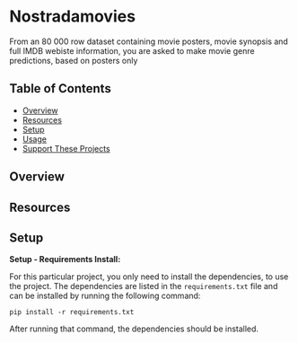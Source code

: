 # Nostradamovies

From an 80 000 row dataset containing movie posters, movie synopsis and full IMDB webiste information, you are asked to make movie genre predictions, based on posters only



## Table of Contents

- [Overview](#overview)
- [Resources](#resources)
- [Setup](#setup)
- [Usage](#usage)
- [Support These Projects](#support-these-projects)

## Overview


## Resources

## Setup

**Setup - Requirements Install:**

For this particular project, you only need to install the dependencies, to use the project. The dependencies
are listed in the `requirements.txt` file and can be installed by running the following command:

```console
pip install -r requirements.txt
```

After running that command, the dependencies should be installed.
